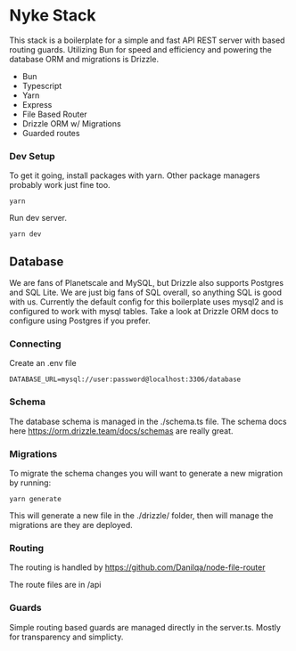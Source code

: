 # Nyke Stack

This stack is a boilerplate for a simple and fast API REST server with based routing guards.  Utilizing Bun for speed and efficiency and powering the database ORM and migrations is Drizzle.

- Bun
- Typescript
- Yarn
- Express
- File Based Router
- Drizzle ORM w/ Migrations
- Guarded routes

### Dev Setup

To get it going, install packages with yarn.  Other package managers probably work just fine too.

```
yarn
```

Run dev server.

```
yarn dev
```

## Database

We are fans of Planetscale and MySQL, but Drizzle also supports Postgres and SQL Lite.  We are just big fans of SQL overall, so anything SQL is good with us.  Currently the default config for this boilerplate uses mysql2 and is configured to work with mysql tables.  Take a look at Drizzle ORM docs to configure using Postgres if you prefer.

### Connecting

Create an .env file
```
DATABASE_URL=mysql://user:password@localhost:3306/database
```

### Schema

The database schema is managed in the ./schema.ts file.  The schema docs here https://orm.drizzle.team/docs/schemas are really great.

### Migrations

To migrate the schema changes you will want to generate a new migration by running:

```
yarn generate
```

This will generate a new file in the ./drizzle/ folder, then will manage the migrations are they are deployed.

### Routing

The routing is handled by https://github.com/Danilqa/node-file-router

The route files are in /api

### Guards

Simple routing based guards are managed directly in the server.ts.  Mostly for transparency and simplicty.
